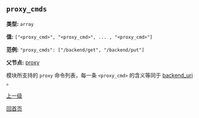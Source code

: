 `proxy_cmds`
----------

**类型:** `array`

**值:** `["<proxy_cmd>", "<proxy_cmd>", ... , "<proxy_cmd>"]`

**范例:** `"proxy_cmds": ["/backend/get", "/backend/put"]`

**父节点:** [proxy](proxy.md)

模块所支持的 `proxy` 命令列表，每一条 `<proxy_cmd>` 的含义等同于 [backend_uri](../ngx_wizard/backend_uri.md) 。

[上一级](genconf.md)

[回首页](../../index.md)